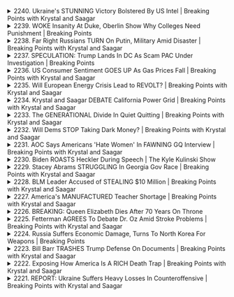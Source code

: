 <details>
<summary>2240. Ukraine's STUNNING Victory Bolstered By US Intel | Breaking Points with Krystal and Saagar</summary><br>

<a href="https://www.youtube.com/watch?v=ZHSp1gp_Plo" target="_blank">
    <img src="https://img.youtube.com/vi/ZHSp1gp_Plo/maxresdefault.jpg" 
        alt="[Youtube]" width="200">
</a>

# Ukraine's STUNNING Victory Bolstered By US Intel | Breaking Points with Krystal and Saagar


</details>

<details>
<summary>2239. WOKE Insanity At Duke, Oberlin Show Why Colleges Need Punishment | Breaking Points</summary><br>

<a href="https://www.youtube.com/watch?v=E_PfyMcCgdk" target="_blank">
    <img src="https://img.youtube.com/vi/E_PfyMcCgdk/maxresdefault.jpg" 
        alt="[Youtube]" width="200">
</a>

# WOKE Insanity At Duke, Oberlin Show Why Colleges Need Punishment | Breaking Points


</details>

<details>
<summary>2238. Far Right Russians TURN On Putin, Military Amid Disaster | Breaking Points with Krystal and Saagar</summary><br>

<a href="https://www.youtube.com/watch?v=2znZjOGzOf0" target="_blank">
    <img src="https://img.youtube.com/vi/2znZjOGzOf0/maxresdefault.jpg" 
        alt="[Youtube]" width="200">
</a>

# Far Right Russians TURN On Putin, Military Amid Disaster | Breaking Points with Krystal and Saagar


</details>

<details>
<summary>2237. SPECULATION: Trump Lands In DC As Scam PAC Under Investigation | Breaking Points</summary><br>

<a href="https://www.youtube.com/watch?v=2mTutO4QSyA" target="_blank">
    <img src="https://img.youtube.com/vi/2mTutO4QSyA/maxresdefault.jpg" 
        alt="[Youtube]" width="200">
</a>

# SPECULATION: Trump Lands In DC As Scam PAC Under Investigation | Breaking Points


</details>

<details>
<summary>2236. US Consumer Sentiment GOES UP As Gas Prices Fall | Breaking Points with Krystal and Saagar</summary><br>

<a href="https://www.youtube.com/watch?v=aX-U4DdiF1A" target="_blank">
    <img src="https://img.youtube.com/vi/aX-U4DdiF1A/maxresdefault.jpg" 
        alt="[Youtube]" width="200">
</a>

# US Consumer Sentiment GOES UP As Gas Prices Fall | Breaking Points with Krystal and Saagar


</details>

<details>
<summary>2235. Will European Energy Crisis Lead to REVOLT? | Breaking Points with Krystal and Saagar</summary><br>

<a href="https://www.youtube.com/watch?v=jwp6cmhmol8" target="_blank">
    <img src="https://img.youtube.com/vi/jwp6cmhmol8/maxresdefault.jpg" 
        alt="[Youtube]" width="200">
</a>

# Will European Energy Crisis Lead to REVOLT? | Breaking Points with Krystal and Saagar


</details>

<details>
<summary>2234. Krystal and Saagar DEBATE California Power Grid | Breaking Points with Krystal and Saagar</summary><br>

<a href="https://www.youtube.com/watch?v=v-_5ZY4vGrM" target="_blank">
    <img src="https://img.youtube.com/vi/v-_5ZY4vGrM/maxresdefault.jpg" 
        alt="[Youtube]" width="200">
</a>

# Krystal and Saagar DEBATE California Power Grid | Breaking Points with Krystal and Saagar


</details>

<details>
<summary>2233. The GENERATIONAL Divide In Quiet Quitting | Breaking Points with Krystal and Saagar</summary><br>

<a href="https://www.youtube.com/watch?v=1tmnqj3NKcw" target="_blank">
    <img src="https://img.youtube.com/vi/1tmnqj3NKcw/maxresdefault.jpg" 
        alt="[Youtube]" width="200">
</a>

# The GENERATIONAL Divide In Quiet Quitting | Breaking Points with Krystal and Saagar


</details>

<details>
<summary>2232. Will Dems STOP Taking Dark Money? | Breaking Points with Krystal and Saagar</summary><br>

<a href="https://www.youtube.com/watch?v=vnDzjV9iKO4" target="_blank">
    <img src="https://img.youtube.com/vi/vnDzjV9iKO4/maxresdefault.jpg" 
        alt="[Youtube]" width="200">
</a>

# Will Dems STOP Taking Dark Money? | Breaking Points with Krystal and Saagar


</details>

<details>
<summary>2231. AOC Says Americans 'Hate Women' In FAWNING GQ Interview | Breaking Points with Krystal and Saagar</summary><br>

<a href="https://www.youtube.com/watch?v=54D7umUqVJQ" target="_blank">
    <img src="https://img.youtube.com/vi/54D7umUqVJQ/maxresdefault.jpg" 
        alt="[Youtube]" width="200">
</a>

# AOC Says Americans 'Hate Women' In FAWNING GQ Interview | Breaking Points with Krystal and Saagar


</details>

<details>
<summary>2230. Biden ROASTS Heckler During Speech | The Kyle Kulinski Show</summary><br>

<a href="https://www.youtube.com/watch?v=adDaeAILaTw" target="_blank">
    <img src="https://img.youtube.com/vi/adDaeAILaTw/maxresdefault.jpg" 
        alt="[Youtube]" width="200">
</a>

# Biden ROASTS Heckler During Speech | The Kyle Kulinski Show


</details>

<details>
<summary>2229. Stacey Abrams STRUGGLING In Georgia Gov Race | Breaking Points with Krystal and Saagar</summary><br>

<a href="https://www.youtube.com/watch?v=_g0LZRZ8Pk0" target="_blank">
    <img src="https://img.youtube.com/vi/_g0LZRZ8Pk0/maxresdefault.jpg" 
        alt="[Youtube]" width="200">
</a>

# Stacey Abrams STRUGGLING In Georgia Gov Race | Breaking Points with Krystal and Saagar


</details>

<details>
<summary>2228. BLM Leader Accused of STEALING $10 Million | Breaking Points with Krystal and Saagar</summary><br>

<a href="https://www.youtube.com/watch?v=BjjQkVjj4cA" target="_blank">
    <img src="https://img.youtube.com/vi/BjjQkVjj4cA/maxresdefault.jpg" 
        alt="[Youtube]" width="200">
</a>

# BLM Leader Accused of STEALING $10 Million | Breaking Points with Krystal and Saagar


</details>

<details>
<summary>2227. America's MANUFACTURED Teacher Shortage | Breaking Points with Krystal and Saagar</summary><br>

<a href="https://www.youtube.com/watch?v=6asnwDEL9XQ" target="_blank">
    <img src="https://img.youtube.com/vi/6asnwDEL9XQ/maxresdefault.jpg" 
        alt="[Youtube]" width="200">
</a>

# America's MANUFACTURED Teacher Shortage | Breaking Points with Krystal and Saagar


</details>

<details>
<summary>2226. BREAKING: Queen Elizabeth Dies After 70 Years On Throne</summary><br>

<a href="https://www.youtube.com/watch?v=xTxyIduLuzc" target="_blank">
    <img src="https://img.youtube.com/vi/xTxyIduLuzc/maxresdefault.jpg" 
        alt="[Youtube]" width="200">
</a>

# BREAKING: Queen Elizabeth Dies After 70 Years On Throne


</details>

<details>
<summary>2225. Fetterman AGREES To Debate Dr. Oz Amid Stroke Problems | Breaking Points with Krystal and Saagar</summary><br>

<a href="https://www.youtube.com/watch?v=tETE7MGCeMg" target="_blank">
    <img src="https://img.youtube.com/vi/tETE7MGCeMg/maxresdefault.jpg" 
        alt="[Youtube]" width="200">
</a>

# Fetterman AGREES To Debate Dr. Oz Amid Stroke Problems | Breaking Points with Krystal and Saagar


</details>

<details>
<summary>2224. Russia Suffers Economic Damage, Turns To North Korea For Weapons | Breaking Points</summary><br>

<a href="https://www.youtube.com/watch?v=oVnl5oJ0t8E" target="_blank">
    <img src="https://img.youtube.com/vi/oVnl5oJ0t8E/maxresdefault.jpg" 
        alt="[Youtube]" width="200">
</a>

# Russia Suffers Economic Damage, Turns To North Korea For Weapons | Breaking Points


</details>

<details>
<summary>2223. Bill Barr TRASHES Trump Defense On Documents | Breaking Points with Krystal and Saagar</summary><br>

<a href="https://www.youtube.com/watch?v=cra09_6KNdE" target="_blank">
    <img src="https://img.youtube.com/vi/cra09_6KNdE/maxresdefault.jpg" 
        alt="[Youtube]" width="200">
</a>

# Bill Barr TRASHES Trump Defense On Documents | Breaking Points with Krystal and Saagar


</details>

<details>
<summary>2222. Exposing How America Is A RICH Death Trap | Breaking Points with Krystal and Saagar</summary><br>

<a href="https://www.youtube.com/watch?v=XQruffQjp9Q" target="_blank">
    <img src="https://img.youtube.com/vi/XQruffQjp9Q/maxresdefault.jpg" 
        alt="[Youtube]" width="200">
</a>

# Exposing How America Is A RICH Death Trap | Breaking Points with Krystal and Saagar


</details>

<details>
<summary>2221. REPORT: Ukraine Suffers Heavy Losses In Counteroffensive | Breaking Points with Krystal and Saagar</summary><br>

<a href="https://www.youtube.com/watch?v=JvZSess7Qu8" target="_blank">
    <img src="https://img.youtube.com/vi/JvZSess7Qu8/maxresdefault.jpg" 
        alt="[Youtube]" width="200">
</a>

# REPORT: Ukraine Suffers Heavy Losses In Counteroffensive | Breaking Points with Krystal and Saagar


</details>

